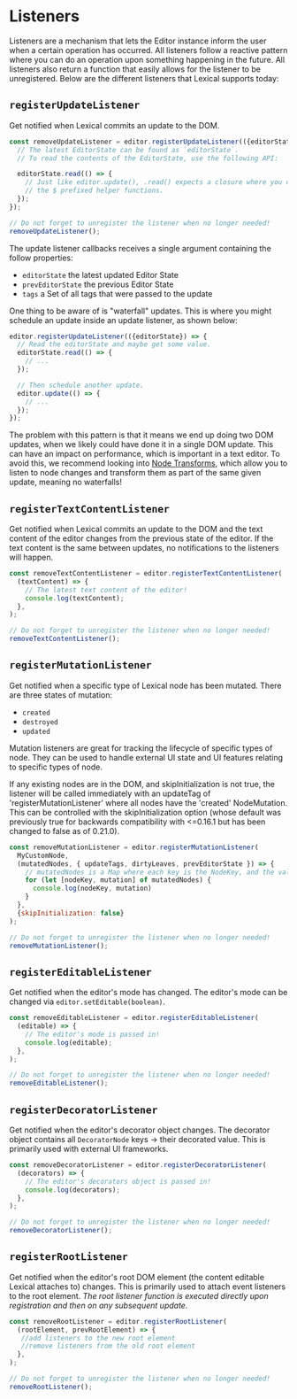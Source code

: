 

# Listeners

Listeners are a mechanism that lets the Editor instance inform the user when a certain operation has occurred. All listeners follow a reactive pattern where you can do an operation upon something happening in the future. All listeners also return a function that easily allows for the
listener to be unregistered. Below are the different listeners that Lexical supports today:

## `registerUpdateListener`

Get notified when Lexical commits an update to the DOM.

```js
const removeUpdateListener = editor.registerUpdateListener(({editorState}) => {
  // The latest EditorState can be found as `editorState`.
  // To read the contents of the EditorState, use the following API:

  editorState.read(() => {
    // Just like editor.update(), .read() expects a closure where you can use
    // the $ prefixed helper functions.
  });
});

// Do not forget to unregister the listener when no longer needed!
removeUpdateListener();
```

The update listener callbacks receives a single argument containing the follow properties:

- `editorState` the latest updated Editor State
- `prevEditorState` the previous Editor State
- `tags` a Set of all tags that were passed to the update

One thing to be aware of is "waterfall" updates. This is where you might schedule an update inside an update
listener, as shown below:

```js
editor.registerUpdateListener(({editorState}) => {
  // Read the editorState and maybe get some value.
  editorState.read(() => {
    // ...
  });

  // Then schedule another update.
  editor.update(() => {
    // ...
  });
});
```

The problem with this pattern is that it means we end up doing two DOM updates, when we likely could have
done it in a single DOM update. This can have an impact on performance, which is important in a text editor.
To avoid this, we recommend looking into [Node Transforms](transforms.md), which allow you to listen to node changes and
transform them as part of the same given update, meaning no waterfalls!

## `registerTextContentListener`

Get notified when Lexical commits an update to the DOM and the text content of the editor changes from
the previous state of the editor. If the text content is the same between updates, no notifications to
the listeners will happen.

```js
const removeTextContentListener = editor.registerTextContentListener(
  (textContent) => {
    // The latest text content of the editor!
    console.log(textContent);
  },
);

// Do not forget to unregister the listener when no longer needed!
removeTextContentListener();
```

## `registerMutationListener`

Get notified when a specific type of Lexical node has been mutated. There are three states of mutation:

- `created`
- `destroyed`
- `updated`

Mutation listeners are great for tracking the lifecycle of specific types of node. They can be used to
handle external UI state and UI features relating to specific types of node.

If any existing nodes are in the DOM, and skipInitialization is not true, the listener
will be called immediately with an updateTag of 'registerMutationListener' where all
nodes have the 'created' NodeMutation. This can be controlled with the skipInitialization option
(whose default was previously true for backwards compatibility with &lt;=0.16.1 but has been changed to false as of 0.21.0).

```js
const removeMutationListener = editor.registerMutationListener(
  MyCustomNode,
  (mutatedNodes, { updateTags, dirtyLeaves, prevEditorState }) => {
    // mutatedNodes is a Map where each key is the NodeKey, and the value is the state of mutation.
    for (let [nodeKey, mutation] of mutatedNodes) {
      console.log(nodeKey, mutation)
    }
  },
  {skipInitialization: false}
);

// Do not forget to unregister the listener when no longer needed!
removeMutationListener();
```

## `registerEditableListener`

Get notified when the editor's mode has changed. The editor's mode can be changed
via `editor.setEditable(boolean)`.

```js
const removeEditableListener = editor.registerEditableListener(
  (editable) => {
    // The editor's mode is passed in!
    console.log(editable);
  },
);

// Do not forget to unregister the listener when no longer needed!
removeEditableListener();
```

## `registerDecoratorListener`

Get notified when the editor's decorator object changes. The decorator object contains
all `DecoratorNode` keys -> their decorated value. This is primarily used with external
UI frameworks.

```js
const removeDecoratorListener = editor.registerDecoratorListener(
  (decorators) => {
    // The editor's decorators object is passed in!
    console.log(decorators);
  },
);

// Do not forget to unregister the listener when no longer needed!
removeDecoratorListener();
```

## `registerRootListener`

Get notified when the editor's root DOM element (the content editable Lexical attaches to) changes. This is primarily used to
attach event listeners to the root element. *The root listener function is executed directly upon registration and then on any subsequent update.*

```js
const removeRootListener = editor.registerRootListener(
  (rootElement, prevRootElement) => {
   //add listeners to the new root element
   //remove listeners from the old root element
  },
);

// Do not forget to unregister the listener when no longer needed!
removeRootListener();
```

